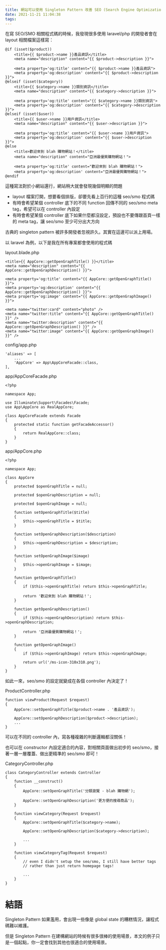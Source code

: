 ```yaml
---
title: 網站可以使用 Singleton Pattern 改善 SEO (Search Engine Optimization) 與 SMO (Social Media Optimization) 相關程式碼
date: 2021-11-21 11:04:38
tags:
---
```

在寫 SEO/SMO 相關程式碼的時候，我發現很多使用 laravel/php 的開發者會在 layout 相關檔案這樣寫：

```
@if (isset($product))
    <title>{{ $product->name }}產品資訊</title>
    <meta name="description" content="{{ $product->description }}">

    <meta property='og:title' content="{{ $product->name }}產品資訊">
    <meta property='og:description' content="{{ $product->description }}">
@elseif (isset($category))
    <title>{{ $category->name }}類別資訊</title>
    <meta name="description" content="{{ $category->description }}">

    <meta property='og:title' content="{{ $category->name }}類別資訊">
    <meta property='og:description' content="{{ $category->description }}">
@elseif (isset($user))
    <title>{{ $user->name }}用戶資訊</title>
    <meta name="description" content="{{ $user->description }}">

    <meta property='og:title' content="{{ $user->name }}用戶資訊">
    <meta property='og:description' content="{{ $user->description }}">
@else
    <title>歡迎來到 blah 購物網站！</title>
    <meta name="description" content="亞洲最優質購物網站！">

    <meta property='og:title' content="歡迎來到 blah 購物網站！">
    <meta property='og:description' content="亞洲最優質購物網站！">
@endif
```

這種寫法對於小網站還行，網站稍大就會發現幾個明顯的問題

- layout 檔案打開，想要看個排版，卻要先看上百行的這種 seo/smo 程式碼
- 有時會希望某個 controller 底下的不同 function 回傳不同的 seo/smo meta tag，希望可以在 controller 內設定
- 有時會希望某個 controller 底下如果什麼都沒設定，預設也不要傳跟首頁一樣的 meta tag，讓 seo/smo 至少可分出大方向

古典的 singleton pattern 被許多開發者忽視許久。其實在這邊可以派上用場。

以 laravel 為例，以下是我在所有專案都會使用的程式碼

layout.blade.php

```
<title>{{ AppCore::getOpenGraphTitle() }}</title>
<meta name="description" content="{{ AppCore::getOpenGraphDescription() }}">

<meta property='og:title' content="{{ AppCore::getOpenGraphTitle() }}">
<meta property='og:description' content="{{ AppCore::getOpenGraphDescription() }}">
<meta property='og:image' content="{{ AppCore::getOpenGraphImage() }}">

<meta name="twitter:card" content="photo" />
<meta name="twitter:title" content="{{ AppCore::getOpenGraphTitle() }}" />
<meta name="twitter:description" content="{{ AppCore::getOpenGraphDescription() }}" />
<meta name="twitter:image" content="{{ AppCore::getOpenGraphImage() }}" />
```

config/app.php

```
'aliases' => [
    ...
    'AppCore' => App\AppCoreFacade::class,
],
```

app/AppCoreFacade.php

```
<?php

namespace App;

use Illuminate\Support\Facades\Facade;
use App\AppCore as RealAppCore;

class AppCoreFacade extends Facade
{
    protected static function getFacadeAccessor()
    {
        return RealAppCore::class;
    }
}
```

app/AppCore.php

```
<?php

namespace App;

class AppCore
{
    protected $openGraphTitle = null;

    protected $openGraphDescription = null;

    protected $openGraphImage = null;

    function setOpenGraphTitle($title)
    {
        $this->openGraphTitle = $title;
    }

    function setOpenGraphDescription($description)
    {
        $this->openGraphDescription = $description;
    }

    function setOpenGraphImage($image)
    {
        $this->openGraphImage = $image;
    }

    function getOpenGraphTitle()
    {
        if ($this->openGraphTitle) return $this->openGraphTitle;

        return '歡迎來到 blah 購物網站！';
    }

    function getOpenGraphDescription()
    {
        if ($this->openGraphDescription) return $this->openGraphDescription;

        return '亞洲最優質購物網站！';
    }

    function getOpenGraphImage()
    {
        if ($this->openGraphImage) return $this->openGraphImage;

        return url('/ms-icon-310x310.png');
    }
}
```

如此一來，seo/smo 的設定就變成在各個 controller 內決定了！

ProductController.php

```
function viewProduct(Request $request)
{
    AppCore::setOpenGraphTitle($product->name . '產品資訊');

    AppCore::setOpenGraphDescription($product->description);
    ...
}
```

可以在不同的 controller 內，寫各種複雜的判斷邏輯都沒關係！

也可以在 constructor 內設定適合的內容，對相關頁面做出初步的 seo/smo，接著一層一層覆蓋、做出更精準的 seo/smo 即可！

CategoryController.php

```
class CategoryController extends Controller
{
    function __construct()
    {
        AppCore::setOpenGraphTitle('分類瀏覽 - blah 購物網');

        AppCore::setOpenGraphDescription('更方便的搜尋商品');
    }

    function viewCategory(Request $request)
    {
        AppCore::setOpenGraphTitle($category->name);

        AppCore::setOpenGraphDescription($category->description);

        ...
    }

    function viewCategoryTag(Request $request)
    {
        // even I didn't setup the seo/smo, I still have better tags
        // rather than just return homepage tags!

        ...
    }
}
```

# 結語

Singleton Pattern 如果濫用，會出現一些像是 global state 的糟糕情況，讓程式碼難以維護。

但是 Singleton Pattern 在建構網站的時候有很多很棒的使用場景，本文的例子只是一個起點，你一定會找到其他也很適合的使用場景。
